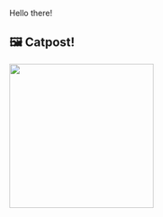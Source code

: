 Hello there!



## 🖼️ Catpost!

<sub>
    <img src="https://cdn2.thecatapi.com/images/2g3.jpg" height="256">
</sub>

